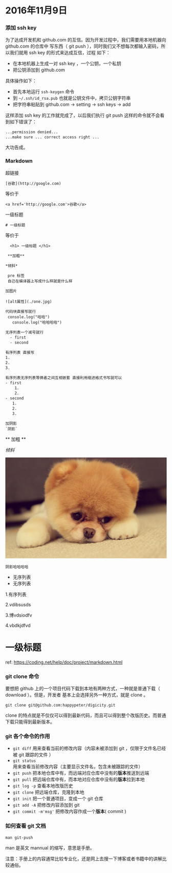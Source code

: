 # 2016年11月9日

### 添加 ssh key

为了达成开发机和 github.com 的互信。因为开发过程中，我们需要用本地机器向 github.com 的仓库中
写东西（ git push ），同时我们又不想每次都输入密码，所以我们就用 ssh key 的形式来达成互信，过程
如下：

- 在本地机器上生成一对 ssh key ，一个公钥，一个私钥
- 把公钥添加到 github.com

具体操作如下：

- 首先本地运行 `ssh-keygen` 命令
- 到 `~/.ssh/id_rsa.pub` 也就是公钥文件中，拷贝公钥字符串
- 把字符串粘贴到 github.com -> setting -> ssh keys -> add

这样添加 ssh key 的工作就完成了，以后我们执行 git push 这样的命令就不会看到如下错误了：

```
...permission denied...
...make sure ... correct access right ...
```

大功告成。


### Markdown

超链接

```
[谷歌](http://google.com)
```

等价于

```
<a href='http://google.com'>谷歌</a>
```

一级标题

```
# 一级标题
```

等价于

```
  <h1> 一级标题 </h1>
```

```
 **加粗**
```
```
*倾斜*
```
```
 pre 标签
 自己在编译器上写成什么样就是什么样
```
```
加图片

![alt属性](./one.jpg)
```
```
代码块直接写就行
 console.log("哈哈")
   console.log("哈哈哈哈")

```
```
无序列表一个减号就行
  - first
  - second
```
```
有序列表 直接写
1.
2.
3.
```
```
有序列表无序列表等俩者之间互相嵌套 直接利用缩进格式书写就可以
- first
    1.
    2.
- second
   1.
   2.
   3.
```
```
加阴影
`阴影`
```



** 加粗 **

*倾斜*

![alt属性](./one.jpg)

`阴影哈哈哈哈`

- 无序列表
- 无序列表

1.有序列表

2.vdibsusds

3.博vdsiodfv

4.vbdkjdfvd

# 一级标题


ref: https://coding.net/help/doc/project/markdown.html























### git clone 命令


要想把 github 上的一个项目代码下载到本地有两种方式，一种就是普通下载（ download ）。但是，开发者
基本上会选择另外一种方式，就是 clone 。

```
git clone git@github.com:happypeter/digicity.git
```

clone 的特点就是不仅仅可以得到最新代码，而且可以得到整个改版历史。而普通下载只能得到最新版本。


### git 各个命令的作用


- `git diff` 用来查看当前的修改内容（内容未被添加到 git ，仅限于文件名已经被 git 跟踪的文件 ）
- `git status` 用来查看当前修改内容（主要显示文件名，包含未被跟踪的文件）
- `git push` 把本地仓库中有，而远端对应仓库中没有的**版本**推送到远端
- `git pull` 把远端仓库中有，而本地对应仓库中没有的**版本**拉到本地
- `git log -p` 查看本地改版历史
- `git clone` 把远端仓库，克隆到本地
- `git init` 把一个普通项目，变成一个 git 仓库
- `git add -A` 把修改内容添加到 git
- `git commit -m'msg'` 把修改内容作成一个**版本**( commit )



### 如何查看 git 文档

```
man git-push
```

man 是英文 mannual 的缩写，意思是手册。

注意：手册上的内容通常比较专业化，还是网上去搜一下博客或者书籍中的讲解比较通俗。

